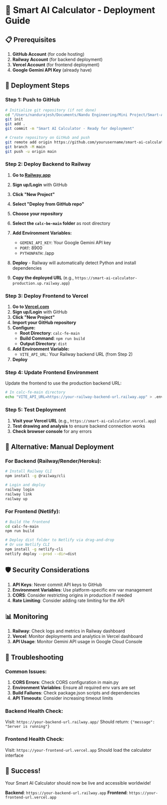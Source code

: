 # 🚀 Smart AI Calculator - Deployment Guide

## 📋 Prerequisites

1. **GitHub Account** (for code hosting)
2. **Railway Account** (for backend deployment)
3. **Vercel Account** (for frontend deployment)
4. **Google Gemini API Key** (already have)

## 🔧 Deployment Steps

### Step 1: Push to GitHub

```bash
# Initialize git repository (if not done)
cd "/Users/nandurajesh/Documents/Nandu Engineering/Mini Project/Smart-Ai-Calculator"
git init
git add .
git commit -m "Smart AI Calculator - Ready for deployment"

# Create repository on GitHub and push
git remote add origin https://github.com/yourusername/smart-ai-calculator.git
git branch -M main
git push -u origin main
```

### Step 2: Deploy Backend to Railway

1. **Go to [Railway.app](https://railway.app)**
2. **Sign up/Login** with GitHub
3. **Click "New Project"**
4. **Select "Deploy from GitHub repo"**
5. **Choose your repository**
6. **Select the `calc-be-main` folder** as root directory
7. **Add Environment Variables:**

   - `GEMINI_API_KEY`: Your Google Gemini API key
   - `PORT`: 8900
   - `PYTHONPATH`: /app

8. **Deploy** - Railway will automatically detect Python and install dependencies
9. **Copy the deployed URL** (e.g., `https://smart-ai-calculator-production.up.railway.app`)

### Step 3: Deploy Frontend to Vercel

1. **Go to [Vercel.com](https://vercel.com)**
2. **Sign up/Login** with GitHub
3. **Click "New Project"**
4. **Import your GitHub repository**
5. **Configure:**
   - **Root Directory**: `calc-fe-main`
   - **Build Command**: `npm run build`
   - **Output Directory**: `dist`
6. **Add Environment Variable:**
   - `VITE_API_URL`: Your Railway backend URL (from Step 2)
7. **Deploy**

### Step 4: Update Frontend Environment

Update the frontend to use the production backend URL:

```bash
# In calc-fe-main directory
echo "VITE_API_URL=https://your-railway-backend-url.railway.app" > .env.production
```

### Step 5: Test Deployment

1. **Visit your Vercel URL** (e.g., `https://smart-ai-calculator.vercel.app`)
2. **Test drawing and analysis** to ensure backend connection works
3. **Check browser console** for any errors

## 🔄 Alternative: Manual Deployment

### For Backend (Railway/Render/Heroku):

```bash
# Install Railway CLI
npm install -g @railway/cli

# Login and deploy
railway login
railway link
railway up
```

### For Frontend (Netlify):

```bash
# Build the frontend
cd calc-fe-main
npm run build

# Deploy dist folder to Netlify via drag-and-drop
# Or use Netlify CLI
npm install -g netlify-cli
netlify deploy --prod --dir=dist
```

## 🛡️ Security Considerations

1. **API Keys**: Never commit API keys to GitHub
2. **Environment Variables**: Use platform-specific env var management
3. **CORS**: Consider restricting origins in production if needed
4. **Rate Limiting**: Consider adding rate limiting for the API

## 📊 Monitoring

1. **Railway**: Check logs and metrics in Railway dashboard
2. **Vercel**: Monitor deployments and analytics in Vercel dashboard
3. **API Usage**: Monitor Gemini API usage in Google Cloud Console

## 🐛 Troubleshooting

### Common Issues:

1. **CORS Errors**: Check CORS configuration in main.py
2. **Environment Variables**: Ensure all required env vars are set
3. **Build Failures**: Check package.json scripts and dependencies
4. **API Timeouts**: Consider increasing timeout limits

### Backend Health Check:

Visit: `https://your-backend-url.railway.app/`
Should return: `{"message": "Server is running"}`

### Frontend Health Check:

Visit: `https://your-frontend-url.vercel.app`
Should load the calculator interface

## 🎉 Success!

Your Smart AI Calculator should now be live and accessible worldwide!

**Backend**: `https://your-backend-url.railway.app`
**Frontend**: `https://your-frontend-url.vercel.app`
